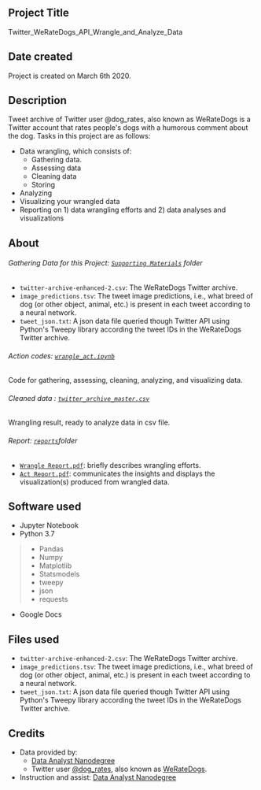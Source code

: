 ## Project Title
Twitter_WeRateDogs_API_Wrangle_and_Analyze_Data

## Date created
Project is created on March 6th 2020.

## Description
Tweet archive of Twitter user @dog_rates, also known as WeRateDogs is a Twitter account that rates people's dogs with a humorous comment about the dog. Tasks in this project are as follows:
+ Data wrangling, which consists of:
  + Gathering data.
  + Assessing data
  + Cleaning data
  + Storing
+ Analyzing
+ Visualizing your wrangled data
+ Reporting on 1) data wrangling efforts and 2) data analyses and visualizations

## About
###### Gathering Data for this Project: [`Supporting Materials`](https://github.com/victorlifan/Twitter_WeRateDogs_API_Wrangle_and_Analyze_Data/tree/master/Supporting%20Materials) folder
+ `twitter-archive-enhanced-2.csv`: The WeRateDogs Twitter archive.
+ `image_predictions.tsv`: The tweet image predictions, i.e., what breed of dog (or other object, animal, etc.) is present in each tweet according to a neural network.
+ `tweet_json.txt`: A json data file queried though Twitter API using Python's Tweepy library according the tweet IDs in the WeRateDogs Twitter archive.

###### Action codes: [`wrangle_act.ipynb`](https://github.com/victorlifan/Twitter_WeRateDogs_API_Wrangle_and_Analyze_Data/blob/master/wrangle_act.ipynb)
Code for gathering, assessing, cleaning, analyzing, and visualizing data.

###### Cleaned data : [`twitter_archive_master.csv`](https://github.com/victorlifan/Twitter_WeRateDogs_API_Wrangle_and_Analyze_Data/blob/master/twitter_archive_master.csv)
Wrangling result, ready to analyze data in csv file.

###### Report: [`reports`](https://github.com/victorlifan/Twitter_WeRateDogs_API_Wrangle_and_Analyze_Data/tree/master/reports)folder
+ [`Wrangle Report.pdf`](https://github.com/victorlifan/Twitter_WeRateDogs_API_Wrangle_and_Analyze_Data/blob/master/reports/Wrangle%20Report.pdf): briefly describes wrangling efforts.
+ [`Act Report.pdf`](https://github.com/victorlifan/Twitter_WeRateDogs_API_Wrangle_and_Analyze_Data/blob/master/reports/Act%20Report.pdf): communicates the insights and displays the visualization(s) produced from wrangled data.  
## Software used
+ Jupyter Notebook
+ Python 3.7
> + Pandas
> + Numpy
> + Matplotlib
> + Statsmodels
> + tweepy
> + json
> + requests
+ Google Docs
## Files used
+ `twitter-archive-enhanced-2.csv`: The WeRateDogs Twitter archive.
+ `image_predictions.tsv`: The tweet image predictions, i.e., what breed of dog (or other object, animal, etc.) is present in each tweet according to a neural network.
+ `tweet_json.txt`: A json data file queried though Twitter API using Python's Tweepy library according the tweet IDs in the WeRateDogs Twitter archive.

## Credits
+ Data provided by:
    + [Data Analyst Nanodegree](https://www.udacity.com/course/data-analyst-nanodegree--nd002)
    + Twitter user [@dog_rates](https://twitter.com/dog_rates), also known as [WeRateDogs](https://en.wikipedia.org/wiki/WeRateDogs).
+ Instruction and assist: [Data Analyst Nanodegree](https://www.udacity.com/course/data-analyst-nanodegree--nd002)
